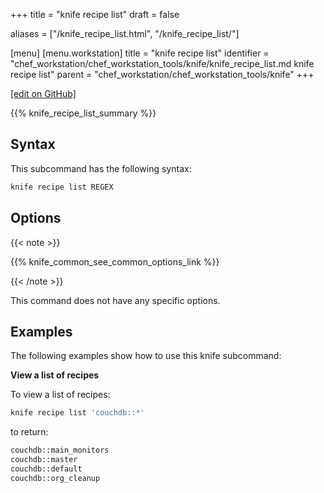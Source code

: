 +++
title = "knife recipe list"
draft = false

aliases = ["/knife_recipe_list.html", "/knife_recipe_list/"]

[menu]
  [menu.workstation]
    title = "knife recipe list"
    identifier = "chef_workstation/chef_workstation_tools/knife/knife_recipe_list.md knife recipe list"
    parent = "chef_workstation/chef_workstation_tools/knife"
+++

[\[edit on GitHub\]](https://github.com/chef/chef-workstation/blob/master/www/content/workstation/knife_recipe_list.md)

{{% knife_recipe_list_summary %}}

## Syntax

This subcommand has the following syntax:

``` bash
knife recipe list REGEX
```

## Options

{{< note >}}

{{% knife_common_see_common_options_link %}}

{{< /note >}}

This command does not have any specific options.

## Examples

The following examples show how to use this knife subcommand:

**View a list of recipes**

To view a list of recipes:

``` bash
knife recipe list 'couchdb::*'
```

to return:

``` bash
couchdb::main_monitors
couchdb::master
couchdb::default
couchdb::org_cleanup
```
